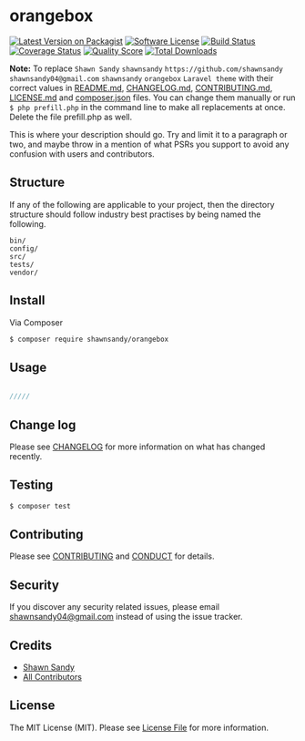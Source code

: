 # orangebox

[![Latest Version on Packagist][ico-version]][link-packagist]
[![Software License][ico-license]](LICENSE.md)
[![Build Status][ico-travis]][link-travis]
[![Coverage Status][ico-scrutinizer]][link-scrutinizer]
[![Quality Score][ico-code-quality]][link-code-quality]
[![Total Downloads][ico-downloads]][link-downloads]

**Note:** To replace ```Shawn Sandy``` ```shawnsandy``` ```https://github.com/shawnsandy``` ```shawnsandy04@gmail.com``` ```shawnsandy``` ```orangebox``` ```Laravel theme``` with their correct values in [README.md](README.md), [CHANGELOG.md](CHANGELOG.md), [CONTRIBUTING.md](CONTRIBUTING.md), [LICENSE.md](LICENSE.md) and [composer.json](composer.json) files. You can change them manually or run `$ php prefill.php` in the command line to make all replacements at once. Delete the file prefill.php as well.

This is where your description should go. Try and limit it to a paragraph or two, and maybe throw in a mention of what
PSRs you support to avoid any confusion with users and contributors.

## Structure

If any of the following are applicable to your project, then the directory structure should follow industry best practises by being named the following.

```
bin/        
config/
src/
tests/
vendor/
```


## Install

Via Composer

``` bash
$ composer require shawnsandy/orangebox
```

## Usage

``` php

/////

```

## Change log

Please see [CHANGELOG](CHANGELOG.md) for more information on what has changed recently.

## Testing

``` bash
$ composer test
```

## Contributing

Please see [CONTRIBUTING](CONTRIBUTING.md) and [CONDUCT](CONDUCT.md) for details.

## Security

If you discover any security related issues, please email shawnsandy04@gmail.com instead of using the issue tracker.

## Credits

- [Shawn Sandy][link-author]
- [All Contributors][link-contributors]

## License

The MIT License (MIT). Please see [License File](LICENSE.md) for more information.

[ico-version]: https://img.shields.io/packagist/v/shawnsandy/orangebox.svg?style=flat-square
[ico-license]: https://img.shields.io/badge/license-MIT-brightgreen.svg?style=flat-square
[ico-travis]: https://img.shields.io/travis/shawnsandy/orangebox/master.svg?style=flat-square
[ico-scrutinizer]: https://img.shields.io/scrutinizer/coverage/g/shawnsandy/orangebox.svg?style=flat-square
[ico-code-quality]: https://img.shields.io/scrutinizer/g/shawnsandy/orangebox.svg?style=flat-square
[ico-downloads]: https://img.shields.io/packagist/dt/shawnsandy/orangebox.svg?style=flat-square

[link-packagist]: https://packagist.org/packages/shawnsandy/orangebox
[link-travis]: https://travis-ci.org/shawnsandy/orangebox
[link-scrutinizer]: https://scrutinizer-ci.com/g/shawnsandy/orangebox/code-structure
[link-code-quality]: https://scrutinizer-ci.com/g/shawnsandy/orangebox
[link-downloads]: https://packagist.org/packages/shawnsandy/orangebox
[link-author]: https://github.com/shawnsandy
[link-contributors]: ../../contributors
